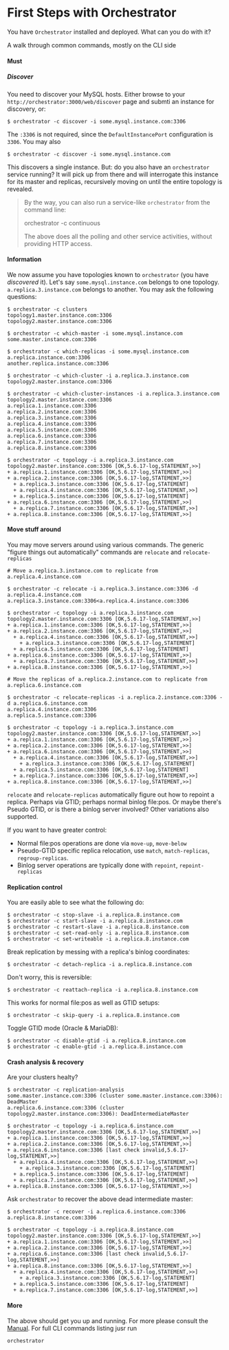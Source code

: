 # First Steps with Orchestrator

You have `Orchestrator` installed and deployed. What can you do with it?

A walk through common commands, mostly on the CLI side

#### Must

##### Discover

You need to discover your MySQL hosts. Either browse to your `http://orchestrator:3000/web/discover` page and submti an instance for discovery, or:

	$ orchestrator -c discover -i some.mysql.instance.com:3306

The `:3306` is not required, since the `DefaultInstancePort` configuration is `3306`. You may also

	$ orchestrator -c discover -i some.mysql.instance.com

This discovers a single instance. But: do you also have an `orchestrator` service running? It will pick up from there and
will interrogate this instance for its master and replicas, recursively moving on until the entire topology is revealed.

> By the way, you can also run a service-like `orchestrator` from the command line:
>
>	orchestrator -c continuous
>
> The above does all the polling and other service activities, without providing HTTP access.

#### Information

We now assume you have topologies known to `orchestrator` (you have _discovered_ it). Let's say `some.mysql.instance.com`
belongs to one topology. `a.replica.3.instance.com` belongs to another. You may ask the following questions:

	$ orchestrator -c clusters
	topology1.master.instance.com:3306
	topology2.master.instance.com:3306

	$ orchestrator -c which-master -i some.mysql.instance.com
	some.master.instance.com:3306

	$ orchestrator -c which-replicas -i some.mysql.instance.com
	a.replica.instance.com:3306
	another.replica.instance.com:3306

	$ orchestrator -c which-cluster -i a.replica.3.instance.com
	topology2.master.instance.com:3306

	$ orchestrator -c which-cluster-instances -i a.replica.3.instance.com
	topology2.master.instance.com:3306
	a.replica.1.instance.com:3306
	a.replica.2.instance.com:3306
	a.replica.3.instance.com:3306
	a.replica.4.instance.com:3306
	a.replica.5.instance.com:3306
	a.replica.6.instance.com:3306
	a.replica.7.instance.com:3306
	a.replica.8.instance.com:3306

	$ orchestrator -c topology -i a.replica.3.instance.com
	topology2.master.instance.com:3306 [OK,5.6.17-log,STATEMENT,>>]
	+ a.replica.1.instance.com:3306 [OK,5.6.17-log,STATEMENT,>>]
	+ a.replica.2.instance.com:3306 [OK,5.6.17-log,STATEMENT,>>]
	  + a.replica.3.instance.com:3306 [OK,5.6.17-log,STATEMENT]
	  + a.replica.4.instance.com:3306 [OK,5.6.17-log,STATEMENT,>>]
	  + a.replica.5.instance.com:3306 [OK,5.6.17-log,STATEMENT]
	+ a.replica.6.instance.com:3306 [OK,5.6.17-log,STATEMENT,>>]
	  + a.replica.7.instance.com:3306 [OK,5.6.17-log,STATEMENT,>>]
	+ a.replica.8.instance.com:3306 [OK,5.6.17-log,STATEMENT,>>]

#### Move stuff around

You may move servers around using various commands. The generic "figure things out automatically" commands are
`relocate` and `relocate-replicas`

	# Move a.replica.3.instance.com to replicate from a.replica.4.instance.com

	$ orchestrator -c relocate -i a.replica.3.instance.com:3306 -d a.replica.4.instance.com
	a.replica.3.instance.com:3306<a.replica.4.instance.com:3306

	$ orchestrator -c topology -i a.replica.3.instance.com
	topology2.master.instance.com:3306 [OK,5.6.17-log,STATEMENT,>>]
	+ a.replica.1.instance.com:3306 [OK,5.6.17-log,STATEMENT,>>]
	+ a.replica.2.instance.com:3306 [OK,5.6.17-log,STATEMENT,>>]
	  + a.replica.4.instance.com:3306 [OK,5.6.17-log,STATEMENT,>>]
	    + a.replica.3.instance.com:3306 [OK,5.6.17-log,STATEMENT]
	  + a.replica.5.instance.com:3306 [OK,5.6.17-log,STATEMENT]
	+ a.replica.6.instance.com:3306 [OK,5.6.17-log,STATEMENT,>>]
	  + a.replica.7.instance.com:3306 [OK,5.6.17-log,STATEMENT,>>]
	+ a.replica.8.instance.com:3306 [OK,5.6.17-log,STATEMENT,>>]

	# Move the replicas of a.replica.2.instance.com to replicate from a.replica.6.instance.com

	$ orchestrator -c relocate-replicas -i a.replica.2.instance.com:3306 -d a.replica.6.instance.com
	a.replica.4.instance.com:3306
	a.replica.5.instance.com:3306

	$ orchestrator -c topology -i a.replica.3.instance.com
	topology2.master.instance.com:3306 [OK,5.6.17-log,STATEMENT,>>]
	+ a.replica.1.instance.com:3306 [OK,5.6.17-log,STATEMENT,>>]
	+ a.replica.2.instance.com:3306 [OK,5.6.17-log,STATEMENT,>>]
	+ a.replica.6.instance.com:3306 [OK,5.6.17-log,STATEMENT,>>]
	  + a.replica.4.instance.com:3306 [OK,5.6.17-log,STATEMENT,>>]
	    + a.replica.3.instance.com:3306 [OK,5.6.17-log,STATEMENT]
	  + a.replica.5.instance.com:3306 [OK,5.6.17-log,STATEMENT]
	  + a.replica.7.instance.com:3306 [OK,5.6.17-log,STATEMENT,>>]
	+ a.replica.8.instance.com:3306 [OK,5.6.17-log,STATEMENT,>>]

`relocate` and `relocate-replicas` automatically figure out how to repoint a replica. Perhaps via GTID; perhaps normal binlog file:pos.
Or maybe there's Pseudo GTID, or is there a binlog server involved? Other variations also supported.

If you want to have greater control:
 - Normal file:pos operations are done via `move-up`, `move-below`
 - Pseudo-GTID specific replica relocation, use `match`, `match-replicas`, `regroup-replicas`.
 - Binlog server operations are typically done with `repoint`, `repoint-replicas`

#### Replication control

You are easily able to see what the following do:

	$ orchestrator -c stop-slave -i a.replica.8.instance.com
	$ orchestrator -c start-slave -i a.replica.8.instance.com
	$ orchestrator -c restart-slave -i a.replica.8.instance.com
	$ orchestrator -c set-read-only -i a.replica.8.instance.com
	$ orchestrator -c set-writeable -i a.replica.8.instance.com

Break replication by messing with a replica's binlog coordinates:

	$ orchestrator -c detach-replica -i a.replica.8.instance.com

Don't worry, this is reversible:

	$ orchestrator -c reattach-replica -i a.replica.8.instance.com

This works for normal file:pos as well as GTID setups:

	$ orchestrator -c skip-query -i a.replica.8.instance.com

Toggle GTID mode (Oracle & MariaDB):

	$ orchestrator -c disable-gtid -i a.replica.8.instance.com
	$ orchestrator -c enable-gtid -i a.replica.8.instance.com

#### Crash analysis & recovery

Are your clusters healty?

	$ orchestrator -c replication-analysis
	some.master.instance.com:3306 (cluster some.master.instance.com:3306): DeadMaster
	a.replica.6.instance.com:3306 (cluster topology2.master.instance.com:3306): DeadIntermediateMaster

	$ orchestrator -c topology -i a.replica.6.instance.com
	topology2.master.instance.com:3306 [OK,5.6.17-log,STATEMENT,>>]
	+ a.replica.1.instance.com:3306 [OK,5.6.17-log,STATEMENT,>>]
	+ a.replica.2.instance.com:3306 [OK,5.6.17-log,STATEMENT,>>]
	+ a.replica.6.instance.com:3306 [last check invalid,5.6.17-log,STATEMENT,>>]
	  + a.replica.4.instance.com:3306 [OK,5.6.17-log,STATEMENT,>>]
	    + a.replica.3.instance.com:3306 [OK,5.6.17-log,STATEMENT]
	  + a.replica.5.instance.com:3306 [OK,5.6.17-log,STATEMENT]
	  + a.replica.7.instance.com:3306 [OK,5.6.17-log,STATEMENT,>>]
	+ a.replica.8.instance.com:3306 [OK,5.6.17-log,STATEMENT,>>]

Ask `orchestrator` to recover the above dead intermediate master:

	$ orchestrator -c recover -i a.replica.6.instance.com:3306
	a.replica.8.instance.com:3306

	$ orchestrator -c topology -i a.replica.8.instance.com
	topology2.master.instance.com:3306 [OK,5.6.17-log,STATEMENT,>>]
	+ a.replica.1.instance.com:3306 [OK,5.6.17-log,STATEMENT,>>]
	+ a.replica.2.instance.com:3306 [OK,5.6.17-log,STATEMENT,>>]
	+ a.replica.6.instance.com:3306 [last check invalid,5.6.17-log,STATEMENT,>>]
	+ a.replica.8.instance.com:3306 [OK,5.6.17-log,STATEMENT,>>]
	  + a.replica.4.instance.com:3306 [OK,5.6.17-log,STATEMENT,>>]
	    + a.replica.3.instance.com:3306 [OK,5.6.17-log,STATEMENT]
	  + a.replica.5.instance.com:3306 [OK,5.6.17-log,STATEMENT]
	  + a.replica.7.instance.com:3306 [OK,5.6.17-log,STATEMENT,>>]

#### More

The above should get you up and running. For more please consult the [Manual](Orchestrator-Manual). For full CLI commands listing jusr run

	orchestrator
